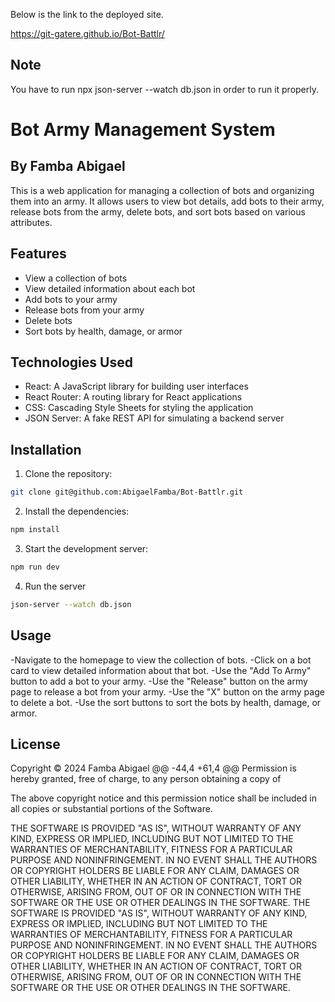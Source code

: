  Below is the link to the deployed site.
 
 https://git-gatere.github.io/Bot-Battlr/

 ## Note

 You have to run npx json-server --watch db.json in order to run it properly.

# Bot Army Management System
## By Famba Abigael

This is a web application for managing a collection of bots and organizing them into an army. It allows users to view bot details, add bots to their army, release bots from the army, delete bots, and sort bots based on various attributes.

## Features

- View a collection of bots
- View detailed information about each bot
- Add bots to your army
- Release bots from your army
- Delete bots
- Sort bots by health, damage, or armor

## Technologies Used

- React: A JavaScript library for building user interfaces
- React Router: A routing library for React applications
- CSS: Cascading Style Sheets for styling the application
- JSON Server: A fake REST API for simulating a backend server

## Installation

1. Clone the repository:
```bash
git clone git@github.com:AbigaelFamba/Bot-Battlr.git
```
2. Install the dependencies:
```bash
npm install
```
3. Start the development server:
```bash
npm run dev
```
4. Run the server
```bash
json-server --watch db.json
```
## Usage
-Navigate to the homepage to view the collection of bots.
-Click on a bot card to view detailed information about that bot.
-Use the "Add To Army" button to add a bot to your army.
-Use the "Release" button on the army page to release a bot from your army.
-Use the "X" button on the army page to delete a bot.
-Use the sort buttons to sort the bots by health, damage, or armor.

## License
Copyright © 2024 Famba Abigael @@ -44,4 +61,4 @@ Permission is hereby granted, free of charge, to any person obtaining a copy of

The above copyright notice and this permission notice shall be included in all copies or substantial portions of the Software.

THE SOFTWARE IS PROVIDED "AS IS", WITHOUT WARRANTY OF ANY KIND, EXPRESS OR IMPLIED, INCLUDING BUT NOT LIMITED TO THE WARRANTIES OF MERCHANTABILITY, FITNESS FOR A PARTICULAR PURPOSE AND NONINFRINGEMENT. IN NO EVENT SHALL THE AUTHORS OR COPYRIGHT HOLDERS BE LIABLE FOR ANY CLAIM, DAMAGES OR OTHER LIABILITY, WHETHER IN AN ACTION OF CONTRACT, TORT OR OTHERWISE, ARISING FROM, OUT OF OR IN CONNECTION WITH THE SOFTWARE OR THE USE OR OTHER DEALINGS IN THE SOFTWARE. THE SOFTWARE IS PROVIDED "AS IS", WITHOUT WARRANTY OF ANY KIND, EXPRESS OR IMPLIED, INCLUDING BUT NOT LIMITED TO THE WARRANTIES OF MERCHANTABILITY, FITNESS FOR A PARTICULAR PURPOSE AND NONINFRINGEMENT. IN NO EVENT SHALL THE AUTHORS OR COPYRIGHT HOLDERS BE LIABLE FOR ANY CLAIM, DAMAGES OR OTHER LIABILITY, WHETHER IN AN ACTION OF CONTRACT, TORT OR OTHERWISE, ARISING FROM, OUT OF OR IN CONNECTION WITH THE SOFTWARE OR THE USE OR OTHER DEALINGS IN THE SOFTWARE.